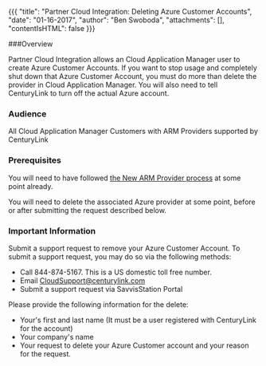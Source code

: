 {{{
  "title": "Partner Cloud Integration: Deleting Azure Customer Accounts",
  "date": "01-16-2017",
  "author": "Ben Swoboda",
  "attachments": [],
  "contentIsHTML": false
}}}

###Overview

Partner Cloud Integration allows an Cloud Application Manager user to create Azure Customer Accounts. If you want to stop usage and completely shut down that Azure Customer Account, you must do more than delete the provider in Cloud Application Manager. You will also need to tell CenturyLink to turn off the actual Azure account.

### Audience

All Cloud Application Manager Customers with ARM Providers supported by CenturyLink

### Prerequisites

You will need to have followed [the New ARM Provider process](./partner-cloud-integration-azure-new.md) at some point already.

You will need to delete the associated Azure provider at some point, before or after submitting the request described below.


### Important Information

Submit a support request to remove your Azure Customer Account. To submit a support request, you may do so via the following methods:

* Call 844-874-5167. This is a US domestic toll free number.
* Email CloudSupport@centurylink.com
* Submit a support request via SavvisStation Portal

Please provide the following information for the delete:

* Your's first and last name (It must be a user registered with CenturyLink for the account)
* Your company's name
* Your request to delete your Azure Customer account and your reason for the request.

